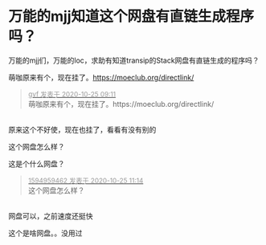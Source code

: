 # 万能的mjj知道这个网盘有直链生成程序吗？


万能的mjj们，万能的loc，求助有知道transip的Stack网盘有直链生成的程序吗？<br />


萌咖原来有个，现在挂了。https://moeclub.org/directlink/

<div class="quote"><blockquote><font size="2"><a href="https://www.hostloc.com/forum.php?mod=redirect&amp;goto=findpost&amp;pid=9348705&amp;ptid=758180" target="_blank"><font color="#999999">gvf 发表于 2020-10-25 09:11</font></a></font><br />
萌咖原来有个，现在挂了。https://moeclub.org/directlink/</blockquote></div><br />
原来这个不好使，现在也挂了，看看有没有别的

这个网盘怎么样？

这是个什么网盘？

<div class="quote"><blockquote><font size="2"><a href="https://www.hostloc.com/forum.php?mod=redirect&amp;goto=findpost&amp;pid=9349097&amp;ptid=758180" target="_blank"><font color="#999999">1594959462 发表于 2020-10-25 11:14</font></a></font><br />
这个网盘怎么样？</blockquote></div><br />
网盘可以，之前速度还挺快

这个是啥网盘。。没用过<img id="aimg_Ey171" onclick="zoom(this, this.src, 0, 0, 0)" class="zoom" src="https://cdn.jsdelivr.net/gh/hishis/forum-master/public/images/patch.gif" onmouseover="img_onmouseoverfunc(this)" onload="thumbImg(this)" border="0" alt="" />
